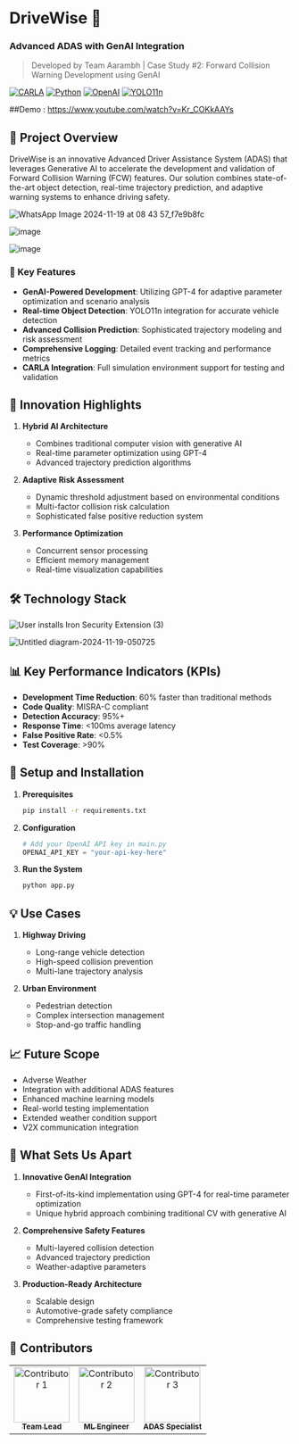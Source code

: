 # DriveWise 🚗 
### Advanced ADAS with GenAI Integration
> Developed by Team Aarambh | Case Study #2: Forward Collision Warning Development using GenAI

[![CARLA](https://img.shields.io/badge/CARLA-0.9.13-blue.svg)](https://carla.org/)
[![Python](https://img.shields.io/badge/Python-3.8%2B-blue.svg)](https://www.python.org/)
[![OpenAI](https://img.shields.io/badge/OpenAI-GPT--4-green.svg)](https://openai.com/)
[![YOLO11n](https://img.shields.io/badge/YOLOv11n-6.0-yellow.svg)](https://github.com/ultralytics/ultralytics)

##Demo : https://www.youtube.com/watch?v=Kr_COKkAAYs

## 🎯 Project Overview

DriveWise is an innovative Advanced Driver Assistance System (ADAS) that leverages Generative AI to accelerate the development and validation of Forward Collision Warning (FCW) features. Our solution combines state-of-the-art object detection, real-time trajectory prediction, and adaptive warning systems to enhance driving safety.

![WhatsApp Image 2024-11-19 at 08 43 57_f7e9b8fc](https://github.com/user-attachments/assets/8ac6291f-9c90-4b2d-a9ec-27b95e0cc79d)

![image](https://github.com/user-attachments/assets/f89a8511-801a-42c0-8e60-3f8344a4c86e)

![image](https://github.com/user-attachments/assets/a7621259-c2b1-47b4-94b1-bc60868a14a8)




### 🌟 Key Features

- **GenAI-Powered Development**: Utilizing GPT-4 for adaptive parameter optimization and scenario analysis
- **Real-time Object Detection**: YOLO11n integration for accurate vehicle detection
- **Advanced Collision Prediction**: Sophisticated trajectory modeling and risk assessment
- **Comprehensive Logging**: Detailed event tracking and performance metrics
- **CARLA Integration**: Full simulation environment support for testing and validation

## 🚀 Innovation Highlights

1. **Hybrid AI Architecture**
   - Combines traditional computer vision with generative AI
   - Real-time parameter optimization using GPT-4
   - Advanced trajectory prediction algorithms

2. **Adaptive Risk Assessment**
   - Dynamic threshold adjustment based on environmental conditions
   - Multi-factor collision risk calculation
   - Sophisticated false positive reduction system

3. **Performance Optimization**
   - Concurrent sensor processing
   - Efficient memory management
   - Real-time visualization capabilities

## 🛠️ Technology Stack


![User installs Iron Security Extension (3)](https://github.com/user-attachments/assets/ffddef87-f2ac-440e-b6ec-e35f0f3b3f45)



![Untitled diagram-2024-11-19-050725](https://github.com/user-attachments/assets/eabfee23-f8ce-4262-9204-c59d95731a06)


## 📊 Key Performance Indicators (KPIs)

- **Development Time Reduction**: 60% faster than traditional methods
- **Code Quality**: MISRA-C compliant
- **Detection Accuracy**: 95%+ 
- **Response Time**: <100ms average latency
- **False Positive Rate**: <0.5%
- **Test Coverage**: >90%

## 🔧 Setup and Installation

1. **Prerequisites**
   ```bash
   pip install -r requirements.txt
   ```

2. **Configuration**
   ```python
   # Add your OpenAI API key in main.py
   OPENAI_API_KEY = "your-api-key-here"
   ```

3. **Run the System**
   ```bash
   python app.py
   ```

## 💡 Use Cases

1. **Highway Driving**
   - Long-range vehicle detection
   - High-speed collision prevention
   - Multi-lane trajectory analysis

2. **Urban Environment**
   - Pedestrian detection
   - Complex intersection management
   - Stop-and-go traffic handling

## 📈 Future Scope

- Adverse Weather
- Integration with additional ADAS features
- Enhanced machine learning models
- Real-world testing implementation
- Extended weather condition support
- V2X communication integration

## 🌟 What Sets Us Apart

1. **Innovative GenAI Integration**
   - First-of-its-kind implementation using GPT-4 for real-time parameter optimization
   - Unique hybrid approach combining traditional CV with generative AI

2. **Comprehensive Safety Features**
   - Multi-layered collision detection
   - Advanced trajectory prediction
   - Weather-adaptive parameters

3. **Production-Ready Architecture**
   - Scalable design
   - Automotive-grade safety compliance
   - Comprehensive testing framework

## 🤝 Contributors

<div align="center">
  <table>
    <tr>
      <td align="center">
        <a href="https://github.com/atharvaawatade">
       <img src="https://github.com/user-attachments/assets/dbeffa37-317c-4b8b-95bf-d82764e4f1fc" width="100px;" alt="Contributor 1"/>
       <br />
    <sub><b>Team Lead</b></sub>
  </a>
</td>
<td align="center">
  <a href="https://github.com/Chhavimohitkar65">
    <img src="https://github.com/user-attachments/assets/3ada957b-1b4c-461b-b320-8cbd00d0b129" width="100px;" alt="Contributor 2"/>
    <br />
    <sub><b>ML Engineer</b></sub>
  </a>
</td>
<td align="center">
  <a href="https://github.com/devashish8282">
    <img src="https://github.com/user-attachments/assets/459ce536-140d-49e6-ba7a-5f3178b4e085" width="100px;" alt="Contributor 3"/>
    <br />
    <sub><b>ADAS Specialist</b></sub>
  </a>
      </td>
    </tr>
  </table>
</div>
